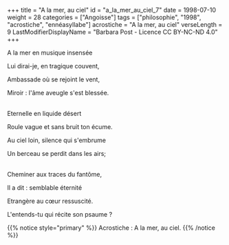 +++
title = "A la mer, au ciel"
id = "a_la_mer_au_ciel_7"
date = 1998-07-10
weight = 28
categories = ["Angoisse"]
tags = ["philosophie", "1998", "acrostiche", "ennéasyllabe"]
acrostiche = "A la mer, au ciel"
verseLength = 9
LastModifierDisplayName = "Barbara Post - Licence CC BY-NC-ND 4.0"
+++

A la mer en musique insensée

Lui dirai-je, en tragique couvent,

Ambassade où se rejoint le vent,

Miroir : l'âme aveugle s'est blessée.

 \
Eternelle en liquide désert

Roule vague et sans bruit ton écume.

Au ciel loin, silence qui s'embrume

Un berceau se perdit dans les airs;

 \
Cheminer aux traces du fantôme,

Il a dit : semblable éternité

Etrangère au cœur ressuscité.

L'entends-tu qui récite son psaume ?

{{% notice style="primary" %}}
Acrostiche : A la mer, au ciel.
{{% /notice %}}
